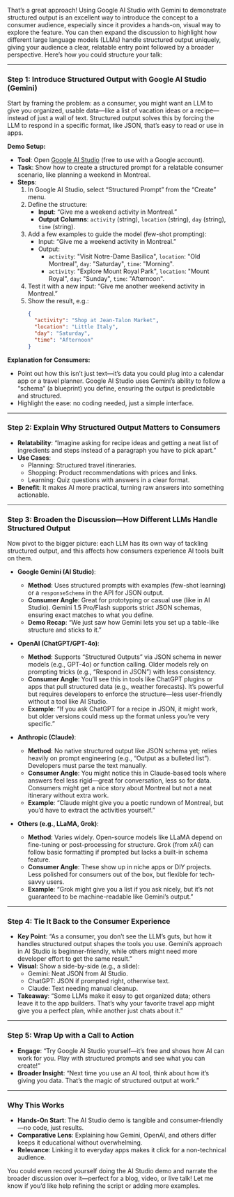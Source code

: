That’s a great approach! Using Google AI Studio with Gemini to demonstrate structured output is an excellent way to introduce the concept to a consumer audience, especially since it provides a hands-on, visual way to explore the feature. You can then expand the discussion to highlight how different large language models (LLMs) handle structured output uniquely, giving your audience a clear, relatable entry point followed by a broader perspective. Here’s how you could structure your talk:

---

### Step 1: Introduce Structured Output with Google AI Studio (Gemini)
Start by framing the problem: as a consumer, you might want an LLM to give you organized, usable data—like a list of vacation ideas or a recipe—instead of just a wall of text. Structured output solves this by forcing the LLM to respond in a specific format, like JSON, that’s easy to read or use in apps.

**Demo Setup:**
- **Tool**: Open [Google AI Studio](https://aistudio.google.com/) (free to use with a Google account).
- **Task**: Show how to create a structured prompt for a relatable consumer scenario, like planning a weekend in Montreal.
- **Steps**:
    1. In Google AI Studio, select “Structured Prompt” from the “Create” menu.
    2. Define the structure:
        - **Input**: “Give me a weekend activity in Montreal.”
        - **Output Columns**: `activity` (string), `location` (string), `day` (string), `time` (string).
    3. Add a few examples to guide the model (few-shot prompting):
        - Input: “Give me a weekend activity in Montreal.”
        - Output:
            - `activity`: "Visit Notre-Dame Basilica", `location`: "Old Montreal", `day`: "Saturday", `time`: "Morning".
            - `activity`: "Explore Mount Royal Park", `location`: "Mount Royal", `day`: "Sunday", `time`: "Afternoon".
    4. Test it with a new input: “Give me another weekend activity in Montreal.”
    5. Show the result, e.g.:
       ```json
       {
         "activity": "Shop at Jean-Talon Market",
         "location": "Little Italy",
         "day": "Saturday",
         "time": "Afternoon"
       }
       ```

**Explanation for Consumers:**
- Point out how this isn’t just text—it’s data you could plug into a calendar app or a travel planner. Google AI Studio uses Gemini’s ability to follow a “schema” (a blueprint) you define, ensuring the output is predictable and structured.
- Highlight the ease: no coding needed, just a simple interface.

---

### Step 2: Explain Why Structured Output Matters to Consumers
- **Relatability**: “Imagine asking for recipe ideas and getting a neat list of ingredients and steps instead of a paragraph you have to pick apart.”
- **Use Cases**:
    - Planning: Structured travel itineraries.
    - Shopping: Product recommendations with prices and links.
    - Learning: Quiz questions with answers in a clear format.
- **Benefit**: It makes AI more practical, turning raw answers into something actionable.

---

### Step 3: Broaden the Discussion—How Different LLMs Handle Structured Output
Now pivot to the bigger picture: each LLM has its own way of tackling structured output, and this affects how consumers experience AI tools built on them.

- **Google Gemini (AI Studio)**:
    - **Method**: Uses structured prompts with examples (few-shot learning) or a `responseSchema` in the API for JSON output.
    - **Consumer Angle**: Great for prototyping or casual use (like in AI Studio). Gemini 1.5 Pro/Flash supports strict JSON schemas, ensuring exact matches to what you define.
    - **Demo Recap**: “We just saw how Gemini lets you set up a table-like structure and sticks to it.”

- **OpenAI (ChatGPT/GPT-4o)**:
    - **Method**: Supports “Structured Outputs” via JSON schema in newer models (e.g., GPT-4o) or function calling. Older models rely on prompting tricks (e.g., “Respond in JSON”) with less consistency.
    - **Consumer Angle**: You’ll see this in tools like ChatGPT plugins or apps that pull structured data (e.g., weather forecasts). It’s powerful but requires developers to enforce the structure—less user-friendly without a tool like AI Studio.
    - **Example**: “If you ask ChatGPT for a recipe in JSON, it might work, but older versions could mess up the format unless you’re very specific.”

- **Anthropic (Claude)**:
    - **Method**: No native structured output like JSON schema yet; relies heavily on prompt engineering (e.g., “Output as a bulleted list”). Developers must parse the text manually.
    - **Consumer Angle**: You might notice this in Claude-based tools where answers feel less rigid—great for conversation, less so for data. Consumers might get a nice story about Montreal but not a neat itinerary without extra work.
    - **Example**: “Claude might give you a poetic rundown of Montreal, but you’d have to extract the activities yourself.”

- **Others (e.g., LLaMA, Grok)**:
    - **Method**: Varies widely. Open-source models like LLaMA depend on fine-tuning or post-processing for structure. Grok (from xAI) can follow basic formatting if prompted but lacks a built-in schema feature.
    - **Consumer Angle**: These show up in niche apps or DIY projects. Less polished for consumers out of the box, but flexible for tech-savvy users.
    - **Example**: “Grok might give you a list if you ask nicely, but it’s not guaranteed to be machine-readable like Gemini’s output.”

---

### Step 4: Tie It Back to the Consumer Experience
- **Key Point**: “As a consumer, you don’t see the LLM’s guts, but how it handles structured output shapes the tools you use. Gemini’s approach in AI Studio is beginner-friendly, while others might need more developer effort to get the same result.”
- **Visual**: Show a side-by-side (e.g., a slide):
    - Gemini: Neat JSON from AI Studio.
    - ChatGPT: JSON if prompted right, otherwise text.
    - Claude: Text needing manual cleanup.
- **Takeaway**: “Some LLMs make it easy to get organized data; others leave it to the app builders. That’s why your favorite travel app might give you a perfect plan, while another just chats about it.”

---

### Step 5: Wrap Up with a Call to Action
- **Engage**: “Try Google AI Studio yourself—it’s free and shows how AI can work for you. Play with structured prompts and see what you can create!”
- **Broader Insight**: “Next time you use an AI tool, think about how it’s giving you data. That’s the magic of structured output at work.”

---

### Why This Works
- **Hands-On Start**: The AI Studio demo is tangible and consumer-friendly—no code, just results.
- **Comparative Lens**: Explaining how Gemini, OpenAI, and others differ keeps it educational without overwhelming.
- **Relevance**: Linking it to everyday apps makes it click for a non-technical audience.

You could even record yourself doing the AI Studio demo and narrate the broader discussion over it—perfect for a blog, video, or live talk! Let me know if you’d like help refining the script or adding more examples.
